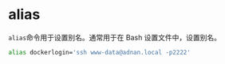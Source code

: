 # alias

`alias`命令用于设置别名。通常用于在 Bash 设置文件中，设置别名。

```bash
alias dockerlogin='ssh www-data@adnan.local -p2222'
```

